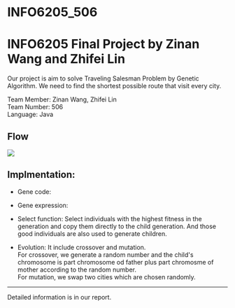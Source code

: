 # INFO6205_506
INFO6205 Final Project by Zinan Wang and Zhifei Lin
==
Our project is aim to solve Traveling Salesman Problem by Genetic Algorithm. We need to find the shortest possible route that visit every city. 


Team Member: Zinan Wang, Zhifei Lin<br>
Team Number: 506<br>
Language: Java


Flow
-----
![](https://imgsa.baidu.com/forum/w%3D580/sign=ab5b6c78b499a9013b355b3e2d940a58/fc73f6bf6c81800aadb33962bd3533fa828b4737.jpg)


Implmentation:
------------
* Gene code:

* Gene expression:

* Select function:
  Select individuals with the highest fitness in the generation and copy them directly to the child generation. And those good individuals are also used to generate children.
* Evolution:
  It include crossover and mutation. <br>
  For crossover, we generate a random number and the child's chromosome is part chromosome od father plus part chromosme of mother according to the random number.<br>
  For mutation, we swap two cities which are chosen randomly.

----

Detailed information is in our report.
